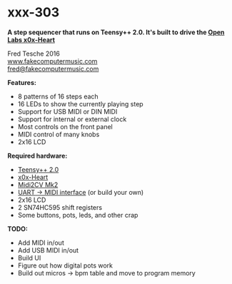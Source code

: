 xxx-303
=
**A step sequencer that runs on Teensy++ 2.0. It's built to drive the [Open Labs x0x-Heart](http://www.openmusiclabs.com)**

Fred Tesche 2016  
www.fakecomputermusic.com  
fred@fakecomputermusic.com  

**Features:**
- 8 patterns of 16 steps each
- 16 LEDs to show the currently playing step
- Support for USB MIDI or DIN MIDI
- Support for internal or external clock
- Most controls on the front panel
- MIDI control of many knobs
- 2x16 LCD

**Required hardware:**
- [Teensy++ 2.0](https://pjrc.com)
- [x0x-Heart](http://www.openmusiclabs.com)
- [Midi2CV Mk2](https://midisizer.com/midi2cv-mk2/)
- [UART -> MIDI interface](http://www.hobbytronics.co.uk/midi-breakout?keyword=midi) (or build your own)
- 2x16 LCD
- 2 SN74HC595 shift registers
- Some buttons, pots, leds, and other crap

**TODO:**
- Add MIDI in/out
- Add USB MIDI in/out
- Build UI
- Figure out how digital pots work
- Build out micros -> bpm table and move to program memory
